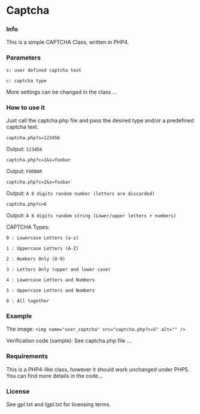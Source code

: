 # Captcha

### Info

This is a simple CAPTCHA Class, written in PHP4. 

### Parameters

`s: user defined captcha text`

`c: captcha type`

More settings can be changed in the class ...

### How to use it

Just call the captcha.php file and pass the desired type and/or a predefined captcha text.

`captcha.php?s=123456`

Output: `123456`

`captcha.php?c=1&s=foobar`

Output: `FOOBAR`

`captcha.php?c=2&s=foobar`

Output: `A 6 digits random number (letters are discarded)`

`captcha.php?c=6`

Output: `A 6 digits random string (Lower/upper letters + numbers)`

CAPTCHA Types:

`0 : Lowercase Letters (a-z)`

`1 : Uppercase Letters (A-Z)`

`2 : Numbers Only (0-9)`

`3 : Letters Only (upper and lower case)`

`4 : Lowercase Letters and Numbers`

`5 : Uppercase Letters and Numbers`

`6 : All together`

### Example

The image:
`<img name="user_captcha" src="captcha.php?c=5" alt="" />`

Verification code (sample): See captcha.php file ...

### Requirements

This is a PHP4-like class, however it should work unchanged under PHP5.
You can find more details in the code...

### License

See gpl.txt and lgpl.txt for licensing terms.

